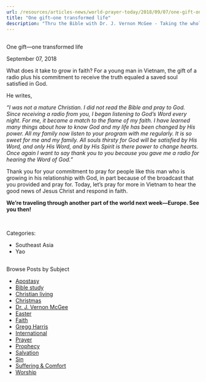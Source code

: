 ```yaml
---
url: /resources/articles-news/world-prayer-today/2018/09/07/one-gift-one-transformed-life
title: "One gift—one transformed life"
description: "Thru the Bible with Dr. J. Vernon McGee - Taking the whole Word to the whole world"
---
```







## 
 One gift—one transformed life


September 07, 2018
![]()




What does it take to grow in faith? For a young man in Vietnam, the gift of a radio plus his commitment to receive the truth equaled a saved soul satisfied in God. 


He writes, 


*“I was not a mature Christian. I did not read the Bible and pray to God. Since receiving a radio from you, I began listening to God’s Word every night. For me, it became a match to the flame of my faith. I have learned many things about how to know God and my life has been changed by His power. All my family now listen to your program with me regularly. It is so sweet for me and my family. All souls thirsty for God will be satisfied by His Word, and only His Word, and by His Spirit is there power to change hearts. Once again I want to say thank you to* *you because you gave me a radio for hearing the Word of God.”*


Thank you for your commitment to pray for people like this man who is growing in his relationship with God, in part because of the broadcast that you provided and pray for. Today, let’s pray for more in Vietnam to hear the good news of Jesus Christ and respond in faith. 


**We’re traveling through another part of the world next week—Europe. See you then!**


 



Categories: 


* Southeast Asia
* Yao









## 
 Browse Posts by Subject


* [Apostasy](/resources/articles-news/-in-tags/tags/Apostasy)
* [Bible study](/resources/articles-news/-in-tags/tags/Bible-study)
* [Christian living](/resources/articles-news/-in-tags/tags/Christian-living)
* [Christmas](/resources/articles-news/-in-tags/tags/Christmas)
* [Dr. J. Vernon McGee](/resources/articles-news/-in-tags/tags/Dr-J-Vernon-McGee)
* [Easter](/resources/articles-news/-in-tags/tags/easter)
* [Faith](/resources/articles-news/-in-tags/tags/Faith)
* [Gregg Harris](/resources/articles-news/-in-tags/tags/Gregg-Harris)
* [International](/resources/articles-news/-in-tags/tags/International)
* [Prayer](/resources/articles-news/-in-tags/tags/prayer)
* [Prophecy](/resources/articles-news/-in-tags/tags/Prophecy)
* [Salvation](/resources/articles-news/-in-tags/tags/Salvation)
* [Sin](/resources/articles-news/-in-tags/tags/sin)
* [Suffering & Comfort](/resources/articles-news/-in-tags/tags/Suffering-Comfort)
* [Worship](/resources/articles-news/-in-tags/tags/worship)






